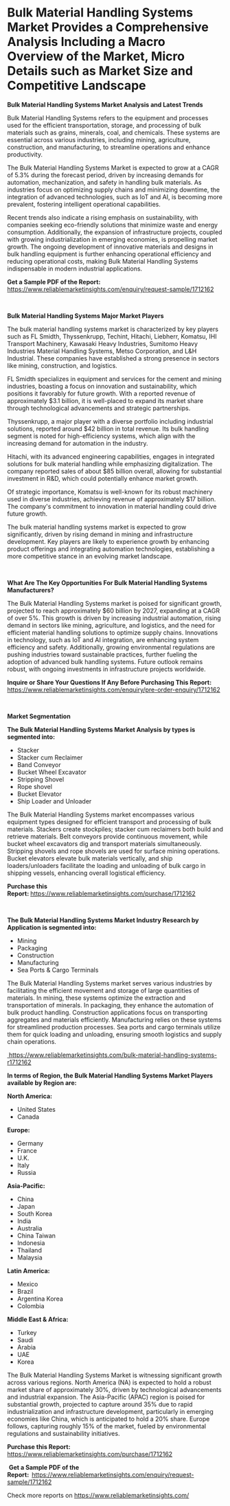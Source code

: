 <p><h1>Bulk Material Handling Systems Market Provides a Comprehensive Analysis Including a Macro Overview of the Market, Micro Details such as Market Size and Competitive Landscape</h1></p><p><strong>Bulk Material Handling Systems Market Analysis and Latest Trends</strong></p>
<p><p>Bulk Material Handling Systems refers to the equipment and processes used for the efficient transportation, storage, and processing of bulk materials such as grains, minerals, coal, and chemicals. These systems are essential across various industries, including mining, agriculture, construction, and manufacturing, to streamline operations and enhance productivity.</p><p>The Bulk Material Handling Systems Market is expected to grow at a CAGR of 5.3% during the forecast period, driven by increasing demands for automation, mechanization, and safety in handling bulk materials. As industries focus on optimizing supply chains and minimizing downtime, the integration of advanced technologies, such as IoT and AI, is becoming more prevalent, fostering intelligent operational capabilities.</p><p>Recent trends also indicate a rising emphasis on sustainability, with companies seeking eco-friendly solutions that minimize waste and energy consumption. Additionally, the expansion of infrastructure projects, coupled with growing industrialization in emerging economies, is propelling market growth. The ongoing development of innovative materials and designs in bulk handling equipment is further enhancing operational efficiency and reducing operational costs, making Bulk Material Handling Systems indispensable in modern industrial applications.</p></p>
<p><strong>Get a Sample PDF of the Report:&nbsp;</strong> <a href="https://www.reliablemarketinsights.com/enquiry/request-sample/1712162?utm_campaign=2004&utm_medium=2&utm_source=Github&utm_content=ia&utm_term=11012025&utm_id=bulk-material-handling-systems">https://www.reliablemarketinsights.com/enquiry/request-sample/1712162</a></p>
<p>&nbsp;</p>
<p><strong>Bulk Material Handling Systems Major Market Players</strong></p>
<p><p>The bulk material handling systems market is characterized by key players such as FL Smidth, Thyssenkrupp, Techint, Hitachi, Liebherr, Komatsu, IHI Transport Machinery, Kawasaki Heavy Industries, Sumitomo Heavy Industries Material Handling Systems, Metso Corporation, and L&H Industrial. These companies have established a strong presence in sectors like mining, construction, and logistics.</p><p>FL Smidth specializes in equipment and services for the cement and mining industries, boasting a focus on innovation and sustainability, which positions it favorably for future growth. With a reported revenue of approximately $3.1 billion, it is well-placed to expand its market share through technological advancements and strategic partnerships.</p><p>Thyssenkrupp, a major player with a diverse portfolio including industrial solutions, reported around $42 billion in total revenue. Its bulk handling segment is noted for high-efficiency systems, which align with the increasing demand for automation in the industry.</p><p>Hitachi, with its advanced engineering capabilities, engages in integrated solutions for bulk material handling while emphasizing digitalization. The company reported sales of about $85 billion overall, allowing for substantial investment in R&D, which could potentially enhance market growth.</p><p>Of strategic importance, Komatsu is well-known for its robust machinery used in diverse industries, achieving revenue of approximately $17 billion. The company's commitment to innovation in material handling could drive future growth.</p><p>The bulk material handling systems market is expected to grow significantly, driven by rising demand in mining and infrastructure development. Key players are likely to experience growth by enhancing product offerings and integrating automation technologies, establishing a more competitive stance in an evolving market landscape.</p></p>
<p>&nbsp;</p>
<p><strong>What Are The Key Opportunities For Bulk Material Handling Systems Manufacturers?</strong></p>
<p><p>The Bulk Material Handling Systems market is poised for significant growth, projected to reach approximately $60 billion by 2027, expanding at a CAGR of over 5%. This growth is driven by increasing industrial automation, rising demand in sectors like mining, agriculture, and logistics, and the need for efficient material handling solutions to optimize supply chains. Innovations in technology, such as IoT and AI integration, are enhancing system efficiency and safety. Additionally, growing environmental regulations are pushing industries toward sustainable practices, further fueling the adoption of advanced bulk handling systems. Future outlook remains robust, with ongoing investments in infrastructure projects worldwide.</p></p>
<p><strong>Inquire or Share Your Questions If Any Before Purchasing This Report:</strong> <a href="https://www.reliablemarketinsights.com/enquiry/pre-order-enquiry/1712162?utm_campaign=2004&utm_medium=2&utm_source=Github&utm_content=ia&utm_term=11012025&utm_id=bulk-material-handling-systems">https://www.reliablemarketinsights.com/enquiry/pre-order-enquiry/1712162</a></p>
<p>&nbsp;</p>
<p><strong>Market Segmentation</strong></p>
<p><strong>The Bulk Material Handling Systems Market Analysis by types is segmented into:</strong></p>
<p><ul><li>Stacker</li><li>Stacker cum Reclaimer</li><li>Band Conveyor</li><li>Bucket Wheel Excavator</li><li>Stripping Shovel</li><li>Rope shovel</li><li>Bucket Elevator</li><li>Ship Loader and Unloader</li></ul></p>
<p><p>The Bulk Material Handling Systems market encompasses various equipment types designed for efficient transport and processing of bulk materials. Stackers create stockpiles; stacker cum reclaimers both build and retrieve materials. Belt conveyors provide continuous movement, while bucket wheel excavators dig and transport materials simultaneously. Stripping shovels and rope shovels are used for surface mining operations. Bucket elevators elevate bulk materials vertically, and ship loaders/unloaders facilitate the loading and unloading of bulk cargo in shipping vessels, enhancing overall logistical efficiency.</p></p>
<p><strong>Purchase this Report:&nbsp;</strong><a href="https://www.reliablemarketinsights.com/purchase/1712162?utm_campaign=2004&utm_medium=2&utm_source=Github&utm_content=ia&utm_term=11012025&utm_id=bulk-material-handling-systems">https://www.reliablemarketinsights.com/purchase/1712162</a></p>
<p>&nbsp;</p>
<p><strong>The Bulk Material Handling Systems Market Industry Research by Application is segmented into:</strong></p>
<p><ul><li>Mining</li><li>Packaging</li><li>Construction</li><li>Manufacturing</li><li>Sea Ports & Cargo Terminals</li></ul></p>
<p><p>The Bulk Material Handling Systems market serves various industries by facilitating the efficient movement and storage of large quantities of materials. In mining, these systems optimize the extraction and transportation of minerals. In packaging, they enhance the automation of bulk product handling. Construction applications focus on transporting aggregates and materials efficiently. Manufacturing relies on these systems for streamlined production processes. Sea ports and cargo terminals utilize them for quick loading and unloading, ensuring smooth logistics and supply chain operations.</p></p>
<p><a href="https://www.reliablemarketinsights.com/bulk-material-handling-systems-r1712162?utm_campaign=2004&utm_medium=2&utm_source=Github&utm_content=ia&utm_term=11012025&utm_id=bulk-material-handling-systems">&nbsp;https://www.reliablemarketinsights.com/bulk-material-handling-systems-r1712162</a></p>
<p><strong>In terms of Region, the Bulk Material Handling Systems Market Players available by Region are:</strong></p>
<p>
    <p> <strong> North America: </strong>
        <ul>
            <li>United States</li>
            <li>Canada</li>
        </ul>
        </p> 
    <p> <strong> Europe: </strong>
        <ul>
            <li>Germany</li>
            <li>France</li>
            <li>U.K.</li>
            <li>Italy</li>
            <li>Russia</li>
        </ul>
        </p> 
    <p> <strong> Asia-Pacific: </strong>
        <ul>
            <li>China</li>
            <li>Japan</li>
            <li>South Korea</li>
            <li>India</li>
            <li>Australia</li>
            <li>China Taiwan</li>
            <li>Indonesia</li>
            <li>Thailand</li>
            <li>Malaysia</li>
        </ul>
        </p> 
    <p> <strong> Latin America: </strong>
        <ul>
            <li>Mexico</li>
            <li>Brazil</li>
            <li>Argentina Korea</li>
            <li>Colombia</li>
        </ul>
        </p> 
    <p> <strong> Middle East & Africa: </strong>
        <ul>
            <li>Turkey</li>
            <li>Saudi</li>
            <li>Arabia</li>
            <li>UAE</li>
            <li>Korea</li>
        </ul>
    </p>
    </p>
<p><p>The Bulk Material Handling Systems Market is witnessing significant growth across various regions. North America (NA) is expected to hold a robust market share of approximately 30%, driven by technological advancements and industrial expansion. The Asia-Pacific (APAC) region is poised for substantial growth, projected to capture around 35% due to rapid industrialization and infrastructure development, particularly in emerging economies like China, which is anticipated to hold a 20% share. Europe follows, capturing roughly 15% of the market, fueled by environmental regulations and sustainability initiatives.</p></p>
<p><strong>Purchase this Report: </strong><a href="https://www.reliablemarketinsights.com/purchase/1712162?utm_campaign=2004&utm_medium=2&utm_source=Github&utm_content=ia&utm_term=11012025&utm_id=bulk-material-handling-systems">https://www.reliablemarketinsights.com/purchase/1712162</a></p>
<p>&nbsp;<strong>Get a Sample PDF of the Report:&nbsp;&nbsp;</strong><a href="https://www.reliablemarketinsights.com/enquiry/request-sample/1712162?utm_campaign=2004&utm_medium=2&utm_source=Github&utm_content=ia&utm_term=11012025&utm_id=bulk-material-handling-systems">https://www.reliablemarketinsights.com/enquiry/request-sample/1712162</a></p>
<p><strong></strong></p>
<p>Check more reports on <a href="https://www.reliablemarketinsights.com/?utm_campaign=2004&utm_medium=2&utm_source=Github&utm_content=ia&utm_term=11012025&utm_id=bulk-material-handling-systems">https://www.reliablemarketinsights.com/</a></p>
